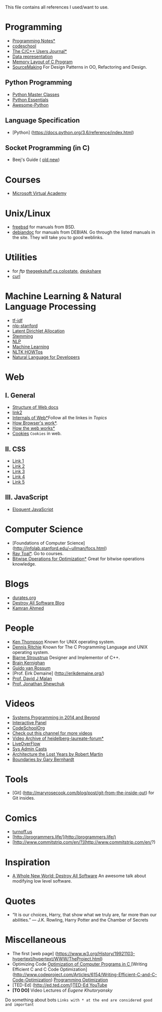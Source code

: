This file contains all references I used/want to use.

# Programming
- [Programming Notes\*](https://www.ntu.edu.sg/home/ehchua/programming/index.html)
- [codeschool](codeschool.org)
- [The C/C++ Users Journal\*](http://collaboration.cmc.ec.gc.ca/science/rpn/biblio/ddj/Website/articles/)
- [Data representation](http://www.willamette.edu/~gorr/classes/cs130/lectures/data_rep.htm)
- [Memory Layout of C Program](http://www.geeksforgeeks.org/memory-layout-of-c-program/)
- [SourceMaking](https://sourcemaking.com/) For Design Patterns in OO, Refactoring and Design.


## Python Programming
- [Python Master Classes](http://www.dabeaz.com/finalgenerator/)
- [Python Essentials](http://www.programiz.com/article/python-self-why)
- [Awesome-Python](http://awesome-python.com/)

## Language Specification
- [Python] (https://docs.python.org/3.6/reference/index.html)

## Socket Programming (in C)
- Beej's Guide ( [old](http://www.gta.ufrj.br/ensino/eel878/sockets/index.html),[new](http://beej.us/guide/bgnet/output/html/multipage/index.html))


# Courses
- [Microsoft Virtual Academy](https://mva.microsoft.com/)


# Unix/Linux
- [freebsd](https://www.freebsd.org/doc/en_US.ISO8859-1/books/handbook/) for manuals from BSD.
- [debiandoc](https://www.debian.org/doc/) for manuals from DEBIAN. Go through the listed manuals in the site. They will take you to good weblinks.

# Utilities
- for *ftp* [thegeekstuff](http://www.thegeekstuff.com/2010/06/ftp-sftp-tutorial/),[cs.colostate](https://www.cs.colostate.edu/helpdocs/ftp.html), [deskshare](http://www.deskshare.com/resources/articles/ftp-how-to.aspx)
- [curl](http://www.thegeekstuff.com/2012/04/curl-examples/)


# Machine Learning & Natural Language Processing
- [tf-idf](http://www.tfidf.com/)
- [nlp-stanford](http://nlp.stanford.edu/IR-book/html/htmledition/contents-1.html)
- [Latent Dirichlet Allocation](http://blog.echen.me/2011/08/22/introduction-to-latent-dirichlet-allocation/)
- [Stemming](https://xapian.org/docs/stemming.html)
- [NLP](http://www.isi.edu/natural-language/teaching/cs544/spring13/)
- [Machine Learning](cs229.stanford.edu/materials.html)
- [NLTK HOWTos](http://www.nltk.org/howto/)
- [Natural Language for Developers](https://wit.ai/)

# Web

## I. General
- [Structure of Web docs](https://www.w3.org/TR/WD-html40-970708/struct/structop.html)
- [link2](https://www.w3.org/TR/WD-html40-970708/contents.html)
- [Internals of Web\*](https://developers.google.com/web/fundamentals/performance/critical-rendering-path/?hl=en)Follow all the linkes in *Topics*
- [How Browser's work\*](http://taligarsiel.com/Projects/howbrowserswork1.htm).
- [How the web works\*](http://www.garshol.priv.no/download/text/http-tut.html)
- [Cookies](https://www.youtube.com/watch?v=LHSSY8QNvew) `Cookies` in web.

## II. CSS
- [Link 1](https://specificity.keegan.st/)
- [Link 2](https://css-tricks.com/snippets/css/a-guide-to-flexbox/)
- [Link 3](http://css-tricks.com/)
- [Link 4](https://developer.mozilla.org/en/docs/Web/CSS/Specificity)
- [Link 5](http://flukeout.github.io/)

## III. JavaScript
- [Eloquent JavaScript](http://eloquentjavascript.net/)


# Computer Science
- [Foundations of Computer Science] (http://infolab.stanford.edu/~ullman/focs.html)
- [Ray Toal\*](http://cs.lmu.edu/~ray/). Go to courses.
- [Bitwise Operations for Optimization\*](http://guru.multimedia.cx/category/optimization/) Great for bitwise operations knowledge.


# Blogs
- [durates.org](http://duartes.org/gustavo/blog/archives/)
- [Destroy All Software Blog](https://www.destroyallsoftware.com/blog/)
- [Kamran Ahmed](http://kamranahmed.info/)


# People
- [Ken Thompson](http://amturing.acm.org/award_winners/thompson_4588371.cfm) Known for UNIX operating system.
- [Dennis Ritchie](http://amturing.acm.org/award_winners/ritchie_1506389.cfm) Known for The C Programming Language and UNIX operating system.
- [Bjarne Stroustrup](http://www.stroustrup.com/) Designer and Implementor of C++.
- [Brain Kernighan](https://www.cs.princeton.edu/~bwk/)
- [Guido van Rossum](https://www.python.org/~guido/)
- [Prof. Eirk Demaine] (http://erikdemaine.org/)
- [Prof. David J Malan](http://cs.harvard.edu/malan/)
- [Prof. Jonathan Shewchuk](https://people.eecs.berkeley.edu/~jrs/)

# Videos
- [Systems Programming in 2014 and Beyond](https://channel9.msdn.com/Events/Lang-NEXT/Lang-NEXT-2014/Panel-Systems-Programming-Languages-in-2014-and-Beyond)
- [Interactive Panel](https://channel9.msdn.com/Events/GoingNative/GoingNative-2012/Interactive-Panel-Ask-Us-Anything-?ocid=relatedsession)
- [CodeSchoolOrg](http://codeschool.org/)
- [Check out this channel for more videos](https://channel9.msdn.com/)
- [Video Archive of heidelberg-laureate-forum\*](http://www.heidelberg-laureate-forum.org/videoarchive/)
- [LiveOverFlow](https://www.youtube.com/channel/UClcE-kVhqyiHCcjYwcpfj9w)
- [Sys Admin Casts](https://sysadmincasts.com/)
- [Architecture the Lost Years by Robert Martin](https://www.youtube.com/watch?v=WpkDN78P884)
- [Boundaries by Gary Bernhardt](https://www.youtube.com/watch?v=yTkzNHF6rMs)

# Tools
- [Git] (http://maryrosecook.com/blog/post/git-from-the-inside-out) for Git insides.

# Comics
- [turnoff.us](http://turnoff.us)
- [http://programmers.life/](http://programmers.life/)
- [http://www.commitstrip.com/en/?](http://www.commitstrip.com/en/?)

# Inspiration
- [A Whole New World: Destroy All Software](https://www.destroyallsoftware.com/talks/a-whole-new-world) An awesome talk about modifying low level software.


# Quotes

- “It is our choices, Harry, that show what we truly are, far more than
our abilities.” ― J.K. Rowling, Harry Potter and the Chamber of Secrets



# Miscellaneous
- The first [web page] (https://www.w3.org/History/19921103-hypertext/hypertext/WWW/TheProject.html)
- Optimizing Code [Optimization of Computer Programs in C ](http://icps.u-strasbg.fr/~bastoul/local_copies/lee.html) [Writing Efficient C and C Code Optimization] (http://www.codeproject.com/Articles/6154/Writing-Efficient-C-and-C-Code-Optimization) [Programming Optimization](http://www.azillionmonkeys.com/qed/optimize.html)
- [TED-Ed] (http://ed.ted.com/)[TED-Ed YouTube](https://www.youtube.com/user/TEDEducation)
- **[TO DO]** Video Lectures of *Eugene Khutoryansky* 


Do something about bots
`Links with * at the end are considered good and important`
